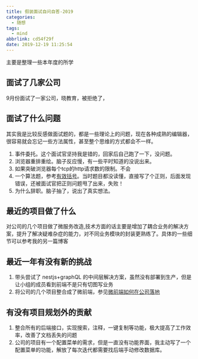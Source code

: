 ```yaml
---
title: 假装面试自问自答-2019
categories:
  - 随想
tags:
  - mind
abbrlink: cd54f29f
date: 2019-12-19 11:25:54
---
```


主要是整理一些本年度的所学

## 面试了几家公司
9月份面试了一家公司，晓教育，被拒绝了，

## 面试了什么问题
其实我是比较反感做面试题的，都是一些理论上的问题，现在各种成熟的编辑器，很容易就会忘记一些方法属性，甚至整个思维的方式都会不一样。
1. 事件委托。这个面试官坚持我是错的，回家后自己跑了一下，没问题。
2. 浏览器重排重绘。脑子反应慢，有一些平时知道的没说出来。
3. 如果突破浏览器每个tcp的http请求数的限制。不会
4. 一个算法题，参考[有效括号](https://www.jiayechao.com/archives/55127d28)。当时题目都没读懂，直接写了个正则，后面发现错误，还被面试官把正则问题甩了出来，失败！
5. 为什么辞职。脑子抽了，说出了真实想法。

## 最近的项目做了什么
对公司的几个项目做了微服务改造,技术方面的话主要是增加了耦合业务的解决方案，提升了解决疑难杂症的能力，对不同业务模块的封装更熟练了。具体的一些细节可以参考我的另一篇博客

## 最近一年有没有新的挑战
1. 带头尝试了 nestjs+graphQL 的中间层解决方案，虽然没有部署到生产，但是让小组的成员看到前端不是只有切图写业务
2. 将公司的几个项目整合成了微前端，参见[微前端如何在公司落地](https://www.jiayechao.com/archives/8ff456bc)

## 有没有项目规划外的贡献
1. 整合所有的后端接口，实现搜索，注释，一键复制等功能，极大提高了工作效率，改善了文档丢失的问题
2. 公司的项目有一个配置菜单的需求，但是一直没有功能界面，我主动写了一个配置菜单的功能，解放了每次迭代都需要找后端手动修改数据库。
